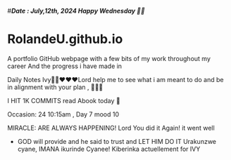 #***Date : July,12th, 2024 Happy Wednesday 🫶🏾***
# RolandeU.github.io
 
A portfolio GitHub webpage with a few bits of my work throughout my career
And the progress i have made in

Daily Notes
Ivy🙌🏽❤️❤️❤️Lord help me to see what i am meant to do and be in alignment with your plan , 💚🙏🏾 

I HIT 1K COMMITS
read Abook today 💚

Occasion: 24
 10:15am , Day 7 mood 10 

MIRACLE: ARE ALWAYS HAPPENING!
 Lord You did it Again! it went well


- GOD will provide and he said to trust and LET HIM DO IT
Urakunzwe cyane, IMANA ikurinde Cyanee!
Kiberinka actuellement for IVY





